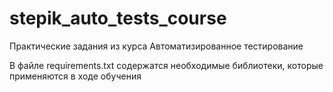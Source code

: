 # stepik_auto_tests_course
Практические задания из курса Автоматизированное тестирование

В файле requirements.txt содержатся необходимые библиотеки, 
которые применяются в ходе обучения
